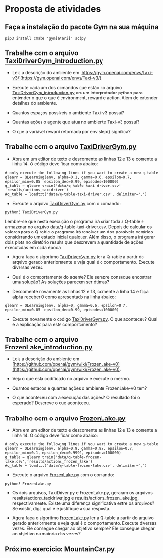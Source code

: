 # Proposta de atividades

## Faça a instalação do pacote Gym na sua máquina

````
pip3 install cmake 'gym[atari]' scipy
````

## Trabalhe com o arquivo [TaxiDriverGym_introduction.py](TaxiDriverGym_introduction.py)

* Leia a descrição do ambiente em [https://gym.openai.com/envs/Taxi-v3/](https://gym.openai.com/envs/Taxi-v3/).

* Execute cada um dos comandos que estão no arquivo [TaxiDriverGym_introduction.py](TaxiDriverGym_introduction.py) em um interpretador python para entender o que o que é environment, reward e action. Além de entender detalhes do ambiente. 

* Quantos espaços possíveis o ambiente Taxi-v3 possui? 

* Quantas ações o agente que atua no ambiente Taxi-v3 possui? 

* O que a variável reward retornada por env.step(<number>) significa? 

## Trabalhe com o arquivo [TaxiDriverGym.py](TaxiDriverGym.py)

* Abra em um editor de texto e descomente as linhas 12 e 13 e comente a linha 14. O código deve ficar como abaixo:
````
# only execute the following lines if you want to create a new q-table
qlearn = QLearning(env, alpha=0.1, gamma=0.6, epsilon=0.7, epsilon_min=0.05, epsilon_dec=0.99, episodes=100000)
q_table = qlearn.train('data/q-table-taxi-driver.csv', 'results/actions_taxidriver')
#q_table = loadtxt('data/q-table-taxi-driver.csv', delimiter=',')
````

* Execute o arquivo [TaxiDriverGym.py](TaxiDriverGym.py) com o comando:
````
python3 TaxiDriverGym.py
````

Lembre-se que nesta execução o programa irá criar toda a Q-table e armazenar no arquivo data/q-table-taxi-driver.csv. Depois de calcular os valores para a Q-table o programa irá resolver um dos possíveis cenários considerando um estado inicial qualquer. Além disso, o programa irá gerar dois plots 
no diretório results que descrevem a quantidade de ações executadas em cada época. 

* Agora faça o algoritmo [TaxiDriverGym.py](TaxiDriverGym.py) ler a Q-table a partir do arquivo gerado anteriormente e veja qual é o comportamento. Execute diversas vezes.

* Qual é o comportamento do agente? Ele sempre consegue encontrar uma solução? As soluções parecem ser ótimas? 

* Descomente novamente as linhas 12 e 13, comente a linha 14 e faça alpha receber 0 como apresentado na linha abaixo:

````
qlearn = QLearning(env, alpha=0, gamma=0.6, epsilon=0.7, epsilon_min=0.05, epsilon_dec=0.99, episodes=100000)
````

* Execute novamente o código [TaxiDriverGym.py](TaxiDriverGym.py). O que aconteceu? Qual é a explicação para este comportamento? 

## Trabalhe com o arquivo [FrozenLake_introduction.py](FrozenLake_introduction.py)

* Leia a descrição do ambiente em [https://github.com/openai/gym/wiki/FrozenLake-v0](https://github.com/openai/gym/wiki/FrozenLake-v0).

* Veja o que está codificado no arquivo e execute o mesmo.

* Quantos estados e quantas ações o ambiente FrozenLake-v0 tem?

* O que aconteceu com a execução das ações? O resultado foi o esperado? Descreve o que aconteceu.

## Trabalhe com o arquivo [FrozenLake.py](FrozenLake.py)

* Abra em um editor de texto e descomente as linhas 12 e 13 e comente a linha 14. O código deve ficar como abaixo:
````
# only execute the following lines if you want to create a new q-table
qlearn = QLearning(env, alpha=0.9, gamma=0.95, epsilon=0.7, epsilon_min=0.1, epsilon_dec=0.9999, episodes=100000)
q_table = qlearn.train('data/q-table-frozen-lake.csv','results/actions_frozen_lake')
#q_table = loadtxt('data/q-table-frozen-lake.csv', delimiter=',')
````

* Execute o arquivo [FrozenLake.py](FrozenLake.py) com o comando:
````
python3 FrozenLake.py
````

* Os dois arquivos, TaxiDriver.py e FrozenLake.py, geraram os arquivos results/actions_taxidriver.jpg e results/actions_frozen_lake.jpg, respectivamente. Existe uma diferença significativa entre os arquivos? Se existir, diga qual é e justifique a sua resposta. 

* Agora faça o algoritmo [FrozenLake.py](FrozenLake.py) ler a Q-table a partir do arquivo gerado anteriormente e veja qual é o comportamento. Execute diversas vezes. Ele consegue chegar ao objetivo sempre? Ele consegue chegar ao objetivo na maioria das vezes? 


## Próximo exercício: MountainCar.py



